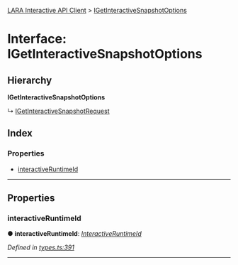 [LARA Interactive API Client](../README.md) > [IGetInteractiveSnapshotOptions](../interfaces/igetinteractivesnapshotoptions.md)

# Interface: IGetInteractiveSnapshotOptions

## Hierarchy

**IGetInteractiveSnapshotOptions**

↳  [IGetInteractiveSnapshotRequest](igetinteractivesnapshotrequest.md)

## Index

### Properties

* [interactiveRuntimeId](igetinteractivesnapshotoptions.md#interactiveruntimeid)

---

## Properties

<a id="interactiveruntimeid"></a>

###  interactiveRuntimeId

**● interactiveRuntimeId**: *[InteractiveRuntimeId](../#interactiveruntimeid)*

*Defined in [types.ts:391](../../../lara-typescript/src/interactive-api-client/types.ts#L391)*

___

